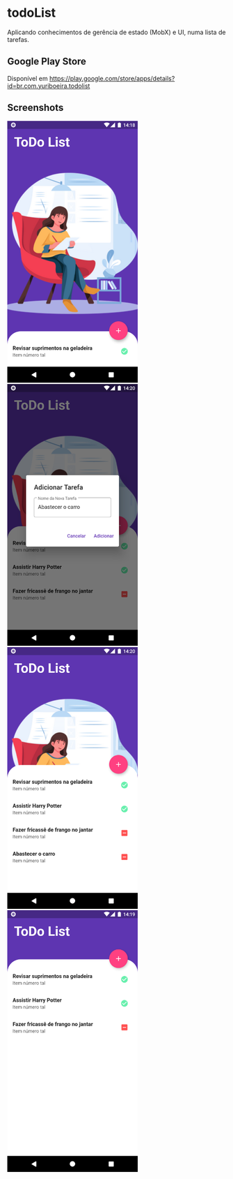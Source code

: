 # todoList
Aplicando conhecimentos de gerência de estado (MobX) e UI, numa lista de tarefas.

## Google Play Store
Disponível em https://play.google.com/store/apps/details?id=br.com.yuriboeira.todolist

## Screenshots

<img src="https://github.com/yuriboeira11tx/todoList/blob/main/screenshot-1.png" width="300" heigth="400"/> <img src="https://github.com/yuriboeira11tx/todoList/blob/main/screenshot-4.png" width="300" heigth="400"/> <img src="https://github.com/yuriboeira11tx/todoList/blob/main/screenshot-3.png" width="300" heigth="400"/> <img src="https://github.com/yuriboeira11tx/todoList/blob/main/screenshot-2.png" width="300" heigth="400"/>

